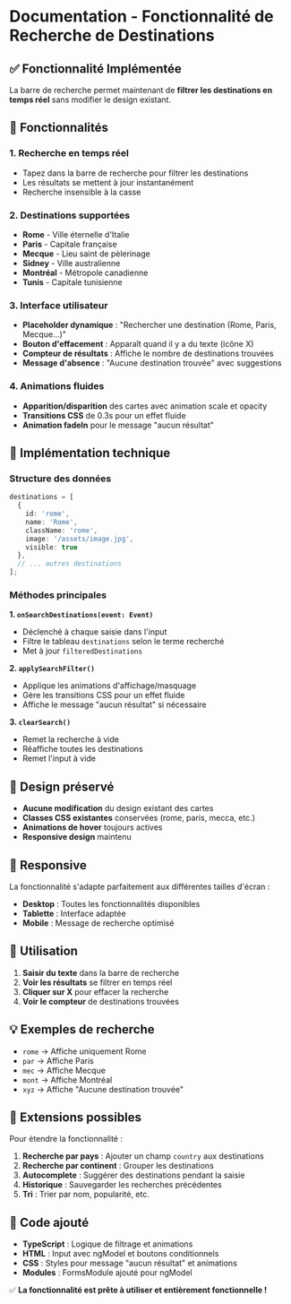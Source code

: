 # Documentation - Fonctionnalité de Recherche de Destinations

## ✅ Fonctionnalité Implémentée

La barre de recherche permet maintenant de **filtrer les destinations en temps réel** sans modifier le design existant.

## 🎯 Fonctionnalités

### 1. **Recherche en temps réel**
- Tapez dans la barre de recherche pour filtrer les destinations
- Les résultats se mettent à jour instantanément
- Recherche insensible à la casse

### 2. **Destinations supportées**
- **Rome** - Ville éternelle d'Italie
- **Paris** - Capitale française
- **Mecque** - Lieu saint de pèlerinage
- **Sidney** - Ville australienne
- **Montréal** - Métropole canadienne
- **Tunis** - Capitale tunisienne

### 3. **Interface utilisateur**
- **Placeholder dynamique** : "Rechercher une destination (Rome, Paris, Mecque...)"
- **Bouton d'effacement** : Apparaît quand il y a du texte (icône X)
- **Compteur de résultats** : Affiche le nombre de destinations trouvées
- **Message d'absence** : "Aucune destination trouvée" avec suggestions

### 4. **Animations fluides**
- **Apparition/disparition** des cartes avec animation scale et opacity
- **Transitions CSS** de 0.3s pour un effet fluide
- **Animation fadeIn** pour le message "aucun résultat"

## 🔧 Implémentation technique

### Structure des données
```typescript
destinations = [
  {
    id: 'rome',
    name: 'Rome',
    className: 'rome',
    image: '/assets/image.jpg',
    visible: true
  },
  // ... autres destinations
];
```

### Méthodes principales

**1. `onSearchDestinations(event: Event)`**
- Déclenché à chaque saisie dans l'input
- Filtre le tableau `destinations` selon le terme recherché
- Met à jour `filteredDestinations`

**2. `applySearchFilter()`**
- Applique les animations d'affichage/masquage
- Gère les transitions CSS pour un effet fluide
- Affiche le message "aucun résultat" si nécessaire

**3. `clearSearch()`**
- Remet la recherche à vide
- Réaffiche toutes les destinations
- Remet l'input à vide

## 🎨 Design préservé

- **Aucune modification** du design existant des cartes
- **Classes CSS existantes** conservées (rome, paris, mecca, etc.)
- **Animations de hover** toujours actives
- **Responsive design** maintenu

## 📱 Responsive

La fonctionnalité s'adapte parfaitement aux différentes tailles d'écran :
- **Desktop** : Toutes les fonctionnalités disponibles
- **Tablette** : Interface adaptée
- **Mobile** : Message de recherche optimisé

## 🚀 Utilisation

1. **Saisir du texte** dans la barre de recherche
2. **Voir les résultats** se filtrer en temps réel
3. **Cliquer sur X** pour effacer la recherche
4. **Voir le compteur** de destinations trouvées

## 💡 Exemples de recherche

- `rome` → Affiche uniquement Rome
- `par` → Affiche Paris
- `mec` → Affiche Mecque
- `mont` → Affiche Montréal
- `xyz` → Affiche "Aucune destination trouvée"

## 🔮 Extensions possibles

Pour étendre la fonctionnalité :

1. **Recherche par pays** : Ajouter un champ `country` aux destinations
2. **Recherche par continent** : Grouper les destinations
3. **Autocomplete** : Suggérer des destinations pendant la saisie
4. **Historique** : Sauvegarder les recherches précédentes
5. **Tri** : Trier par nom, popularité, etc.

## 🎯 Code ajouté

- **TypeScript** : Logique de filtrage et animations
- **HTML** : Input avec ngModel et boutons conditionnels
- **CSS** : Styles pour message "aucun résultat" et animations
- **Modules** : FormsModule ajouté pour ngModel

✅ **La fonctionnalité est prête à utiliser et entièrement fonctionnelle !**